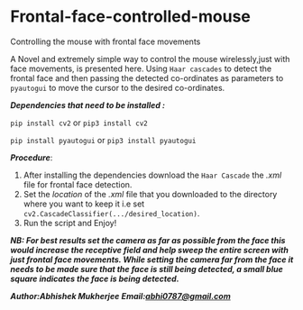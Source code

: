 # Frontal-face-controlled-mouse
Controlling the mouse with frontal face movements

A Novel and extremely simple way to control the mouse wirelessly,just with face movements, is presented here. Using `Haar cascades` to detect the frontal face and then passing the detected co-ordinates as parameters to `pyautogui` to move the cursor to the desired co-ordinates. 

***Dependencies that need to be installed :***

`pip install cv2` or `pip3 install cv2`

`pip install pyautogui` or `pip3 install pyautogui`

***Procedure***:
1) After installing the dependencies download the `Haar Cascade` the _.xml_ file for frontal face detection. 
2) Set the _location_ of the _.xml_ file that you downloaded to the directory where you want to keep it i.e set `cv2.CascadeClassifier(.../desired_location)`. 
2) Run the script and Enjoy!

_**NB: For best results set the camera as far as possible from the face this would increase the receptive field and help sweep the entire screen with just frontal face movements. While setting the camera far from the face it needs to be made sure that the face is still being detected, a small blue square indicates the face is being detected.**_

***Author:Abhishek Mukherjee***
***Email:abhi0787@gmail.com***

